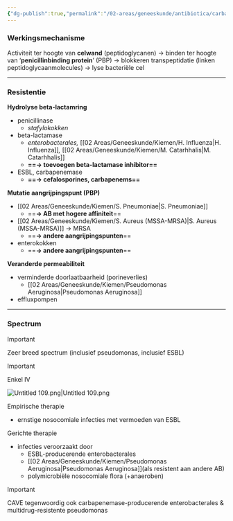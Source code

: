 ```yaml
---
{"dg-publish":true,"permalink":"/02-areas/geneeskunde/antibiotica/carbanepems/","noteIcon":"","created":"2024-11-24T10:57:21.178+01:00","updated":"2024-12-29T13:58:43.274+01:00"}
---
```


### Werkingsmechanisme

Activiteit ter hoogte van **celwand** (peptidoglycanen) → binden ter hoogte van ‘**penicillinbinding protein**’ (PBP) → blokkeren transpeptidatie (linken peptidoglycaanmolecules) → lyse bacteriële cel

  

---

  

### Resistentie

**Hydrolyse beta-lactamring**

- penicillinase
    - _stafylokokken_
- beta-lactamase
    - _enterobacterales,_ [[02 Areas/Geneeskunde/Kiemen/H. Influenza\|H. Influenza]]_,_ [[02 Areas/Geneeskunde/Kiemen/M. Catarhhalis\|M. Catarhhalis]]
    - **==→ toevoegen beta-lactamase inhibitor==**
- ESBL, carbapenemase
    - **==→ cefalosporines, carbapenems==**

  

**Mutatie aangrijpingspunt (PBP)**

- [[02 Areas/Geneeskunde/Kiemen/S. Pneumoniae\|S. Pneumoniae]]
    - ==**→ AB met hogere affiniteit**==
- [[02 Areas/Geneeskunde/Kiemen/S. Aureus (MSSA-MRSA)\|S. Aureus (MSSA-MRSA)]] → MRSA
    - ==**→ andere aangrijpingspunten**==
- enterokokken
    - ==**→ andere aangrijpingspunten**==

  

**Veranderde permeabiliteit**

- verminderde doorlaatbaarheid (porineverlies)
    - [[02 Areas/Geneeskunde/Kiemen/Pseudomonas Aeruginosa\|Pseudomonas Aeruginosa]]
- effluxpompen

---

  

### Spectrum

> [!important]  
> Zeer breed spectrum (inclusief pseudomonas, inclusief ESBL)  
  
> [!important]  
> Enkel IV  

![Untitled 109.png|Untitled 109.png](/img/user/05%20Toolkit/Files/Untitled%20109.png)

Empirische therapie

- ernstige nosocomiale infecties met vermoeden van ESBL

Gerichte therapie

- infecties veroorzaakt door
    - ESBL-producerende enterobacterales
    - [[02 Areas/Geneeskunde/Kiemen/Pseudomonas Aeruginosa\|Pseudomonas Aeruginosa]](als resistent aan andere AB)
    - polymicrobiële nosocomiale flora (+anaeroben)

> [!important]  
> CAVE tegenwoordig ook carbapenemase-producerende enterobacterales & multidrug-resistente pseudomonas